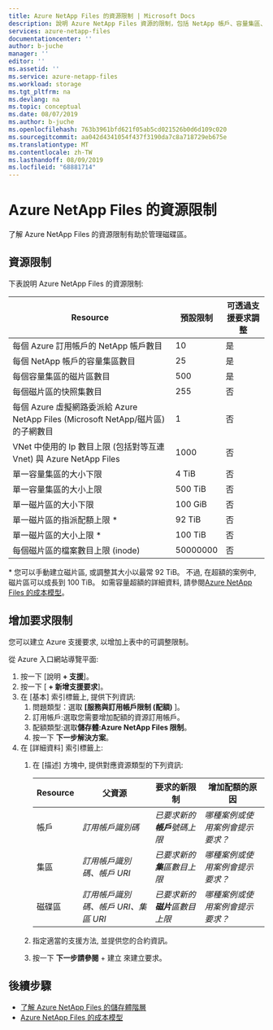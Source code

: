 ```yaml
---
title: Azure NetApp Files 的資源限制 | Microsoft Docs
description: 說明 Azure NetApp Files 資源的限制，包括 NetApp 帳戶、容量集區、磁碟區、快照集和委派子網路的限制。
services: azure-netapp-files
documentationcenter: ''
author: b-juche
manager: ''
editor: ''
ms.assetid: ''
ms.service: azure-netapp-files
ms.workload: storage
ms.tgt_pltfrm: na
ms.devlang: na
ms.topic: conceptual
ms.date: 08/07/2019
ms.author: b-juche
ms.openlocfilehash: 763b3961bfd621f05ab5cd021526b0d6d109c020
ms.sourcegitcommit: aa042d4341054f437f3190da7c8a718729eb675e
ms.translationtype: MT
ms.contentlocale: zh-TW
ms.lasthandoff: 08/09/2019
ms.locfileid: "68881714"
---
```

# <a name="resource-limits-for-azure-netapp-files"></a>Azure NetApp Files 的資源限制

了解 Azure NetApp Files 的資源限制有助於管理磁碟區。

## <a name="resource-limits"></a>資源限制

下表說明 Azure NetApp Files 的資源限制:

|  Resource  |  預設限制  |  可透過支援要求調整  |
|----------------|---------------------|--------------------------------------|
|  每個 Azure 訂用帳戶的 NetApp 帳戶數目   |  10    |  是   |
|  每個 NetApp 帳戶的容量集區數目   |    25     |   是   |
|  每個容量集區的磁片區數目     |    500   |    是     |
|  每個磁片區的快照集數目       |    255     |    否        |
|  每個 Azure 虛擬網路委派給 Azure NetApp Files (Microsoft NetApp/磁片區) 的子網數目    |   1   |    否    |
|  VNet 中使用的 Ip 數目上限 (包括對等互連 Vnet) 與 Azure NetApp Files    |    1000   |    否   |
|  單一容量集區的大小下限   |  4 TiB     |    否  |
|  單一容量集區的大小上限    |  500 TiB   |   否   |
|  單一磁片區的大小下限    |    100 GiB    |    否    |
|  單一磁片區的指派配額上限 *   |   92 TiB   |    否   |
|  單一磁片區的大小上限 *     |    100 TiB    |    否       |
|  每個磁片區的檔案數目上限 (inode)     |    50000000    |    否    |    

\* 您可以手動建立磁片區, 或調整其大小以最常 92 TiB。 不過, 在超額的案例中, 磁片區可以成長到 100 TiB。 如需容量超額的詳細資料, 請參閱[Azure NetApp Files 的成本模型](azure-netapp-files-cost-model.md)。 

## <a name="request-limit-increase"></a>增加要求限制 

您可以建立 Azure 支援要求, 以增加上表中的可調整限制。 

從 Azure 入口網站導覽平面: 

1. 按一下 [說明 **+ 支援**]。
2. 按一下 [ **+ 新增支援要求**]。
3. 在 [基本] 索引標籤上, 提供下列資訊: 
    1. 問題類型：選取 **[服務與訂用帳戶限制 (配額)** ]。
    2. 訂用帳戶:選取您需要增加配額的資源訂用帳戶。
    3. 配額類型:選取**儲存體:Azure NetApp Files 限制**。
    4. 按一下 **下一步解決方案**。
4. 在 [詳細資料] 索引標籤上:
    1. 在 [描述] 方塊中, 提供對應資源類型的下列資訊:

        |  Resource  |    父資源      |    要求的新限制     |    增加配額的原因       |
        |----------------|------------------------------|---------------------------------|------------------------------------------|
        |  帳戶 |  *訂用帳戶識別碼*   |  *已要求新的**帳戶**號碼上限*    |  *哪種案例或使用案例會提示要求？*  |
        |  集區    |  *訂用帳戶識別碼、帳戶 URI*  |  *已要求新的**集**區數目上限*   |  *哪種案例或使用案例會提示要求？*  |
        |  磁碟區  |  *訂用帳戶識別碼、帳戶 URI、集區 URI*   |  *已要求新的**磁片**區數目上限*     |  *哪種案例或使用案例會提示要求？*  |

    2. 指定適當的支援方法, 並提供您的合約資訊。

    3. 按一下 **下一步請參閱**  + 建立 來建立要求。 


## <a name="next-steps"></a>後續步驟  

- [了解 Azure NetApp Files 的儲存體階層](azure-netapp-files-understand-storage-hierarchy.md)
- [Azure NetApp Files 的成本模型](azure-netapp-files-cost-model.md)
